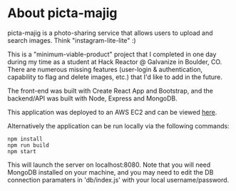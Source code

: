 # About picta-majig
picta-majig is a photo-sharing service that allows users to upload and search images. Think "instagram-lite-lite" :)

This is a "minimum-viable-product" project that I completed in one day during my time as a student at Hack Reactor @ Galvanize in Boulder, CO. There are numerous missing features (user-login & authentication, capability to flag and delete images, etc.) that I'd like to add in the future.

The front-end was built with Create React App and Bootstrap, and the backend/API was built with Node, Express and MongoDB.

This application was deployed to an AWS EC2 and can be viewed [here](http://ec2-3-134-76-250.us-east-2.compute.amazonaws.com:8080/).

Alternatively the application can be run locally via the following commands:
```
npm install
npm run build
npm start
```
This will launch the server on localhost:8080. Note that you will need MongoDB installed on your machine, and you may need to edit the DB connection paramaters in 'db/index.js' with your local username/password. 
